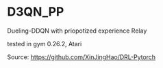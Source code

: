 # D3QN_PP
Dueling-DDQN with priopotized experience Relay 

tested in gym 0.26.2, Atari

Source: https://github.com/XinJingHao/DRL-Pytorch
